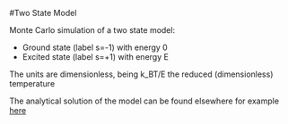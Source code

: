 #Two State Model

Monte Carlo simulation of a two state model:
- Ground state (label s=-1) with energy 0
- Excited state (label s=+1) with energy E

The units are dimensionless, being k_BT/E the reduced (dimensionless) temperature

The analytical solution of the model can be found elsewhere for example [here](https://farside.ph.utexas.edu/teaching/355/Surveyhtml/node234.html)

